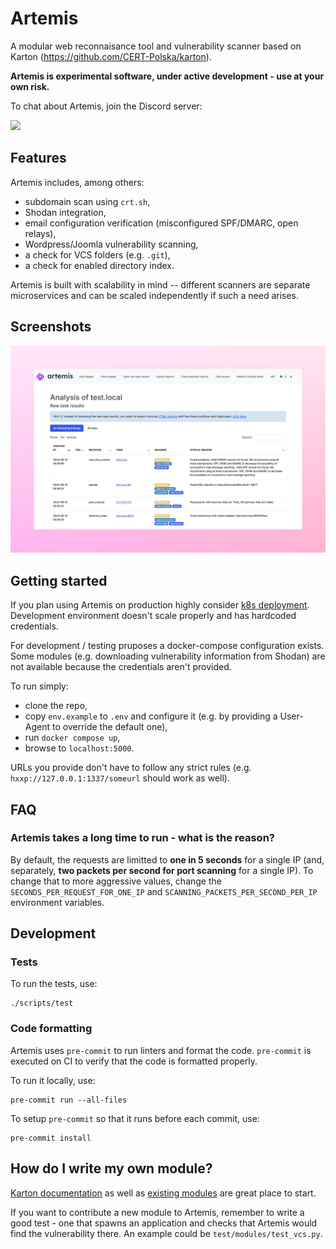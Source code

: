 # Artemis
A modular web reconnaisance tool and vulnerability scanner based on Karton
(https://github.com/CERT-Polska/karton).

**Artemis is experimental software, under active development - use at your own risk.**

To chat about Artemis, join the Discord server:

[![](https://dcbadge.vercel.app/api/server/GfUW4mZmy9)](https://discord.gg/GfUW4mZmy9)

## Features
Artemis includes, among others:

 - subdomain scan using `crt.sh`,
 - Shodan integration,
 - email configuration verification (misconfigured SPF/DMARC, open relays),
 - Wordpress/Joomla vulnerability scanning,
 - a check for VCS folders (e.g. `.git`),
 - a check for enabled directory index.

Artemis is built with scalability in mind -- different scanners are separate microservices
and can be scaled independently if such a need arises.

## Screenshots
![Artemis - scan](.github/screenshots/scan.png)

## Getting started
If you plan using Artemis on production highly consider [k8s deployment](k8s/README.md). Development
environment doesn't scale properly and has hardcoded credentials.

For development / testing pruposes a docker-compose configuration exists. Some modules (e.g. downloading
vulnerability information from Shodan) are not available because the credentials aren't provided.

To run simply:

 - clone the repo,
 - copy `env.example` to `.env` and configure it (e.g. by providing a User-Agent to override the default one),
 - run `docker compose up`,
 - browse to `localhost:5000`.

URLs you provide don't have to follow any strict rules (e.g. `hxxp://127.0.0.1:1337/someurl` should work as well).

## FAQ
### Artemis takes a long time to run - what is the reason?
By default, the requests are limitted to **one in 5 seconds** for a single IP (and, separately, **two packets
per second for port scanning** for a single IP). To change that to more aggressive values, change the
`SECONDS_PER_REQUEST_FOR_ONE_IP` and `SCANNING_PACKETS_PER_SECOND_PER_IP` environment variables.

## Development

### Tests
To run the tests, use:

```
./scripts/test
```

### Code formatting
Artemis uses `pre-commit` to run linters and format the code.
`pre-commit` is executed on CI to verify that the code is formatted properly.

To run it locally, use:

```
pre-commit run --all-files
```

To setup `pre-commit` so that it runs before each commit, use:

```
pre-commit install
```

## How do I write my own module?

[Karton documentation](https://karton-core.readthedocs.io/en/latest/) as well
as [existing modules](artemis/modules) are great place to start.

If you want to contribute a new module to Artemis, remember to write a good test - one
that spawns an application and checks that Artemis would find the vulnerability there.
An example could be `test/modules/test_vcs.py`.

